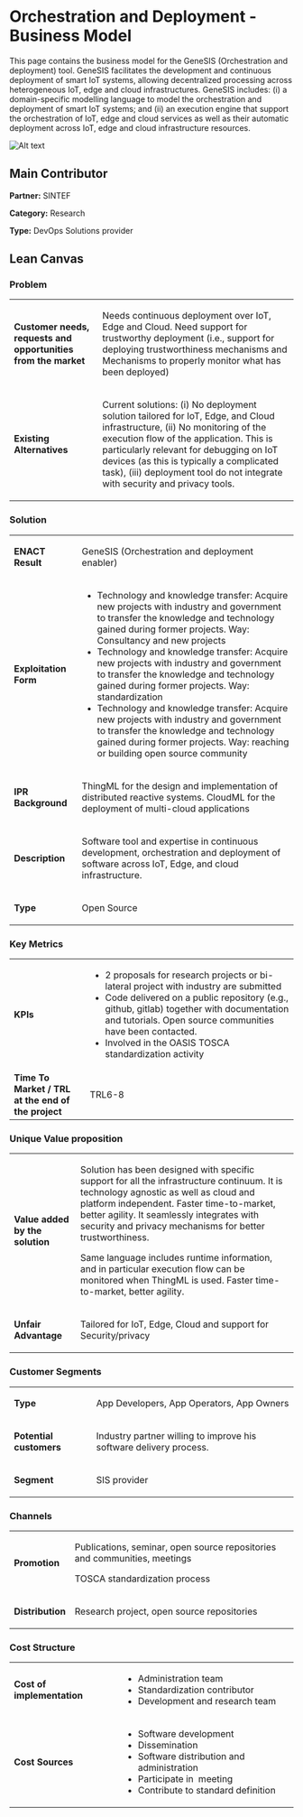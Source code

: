 # Orchestration and Deployment - Business Model

This page contains the business model for the GeneSIS (Orchestration and deployment) tool. GeneSIS facilitates the development and continuous deployment of smart IoT systems, allowing decentralized processing across heterogeneous IoT, edge and cloud infrastructures. GeneSIS includes: (i) a domain-specific modelling language to model the orchestration and deployment of smart IoT systems; and (ii) an execution engine that support the orchestration of IoT, edge and cloud services as well as their automatic deployment across IoT, edge and cloud infrastructure resources.

![Alt text](https://github.com/enactproject/ENACTBusinessModel/blob/master/BusinessModels/Images/GeneSIS.png?raw=true "GeneSIS")

## Main Contributor

**Partner:** SINTEF

**Category:** Research

**Type:** DevOps Solutions provider

## Lean Canvas

### Problem

<table>
  <tr>
    <td rowspan="1">
      <b>Customer needs, requests and opportunities from the market</b>
    </td>
    <td rowspan="1">
      <p>
        Needs continuous deployment over IoT, Edge and Cloud. Need support for trustworthy deployment (i.e., support for deploying trustworthiness mechanisms and Mechanisms to properly monitor what has been deployed)

</p>
    </td>
  </tr>
  <tr>
    <td rowspan="1">
      <b>Existing Alternatives</b> </td>
    <td rowspan="1">
      <p>
        
Current solutions: (i) No deployment solution tailored for IoT, Edge, and Cloud infrastructure, (ii) No monitoring of the execution flow of the application. This is particularly relevant for debugging on IoT devices (as this is typically a complicated task), (iii) deployment tool do not integrate with security and privacy tools.

  </p>
    </td>
      </tr>
</table>

### Solution

<table>
  <tr>
    <td rowspan="1">
      <b>ENACT Result</b>
    </td>
    <td rowspan="1">
      <p>GeneSIS (Orchestration and deployment enabler)</p>
    </td>
  </tr>
  <tr>
    <td rowspan="1">
      <b>Exploitation Form</b> </td>
    <td rowspan="1">
      <p>

<ul>
<li> Technology and knowledge transfer: Acquire new projects with industry and government to transfer the knowledge and technology gained during former projects. Way: Consultancy and new projects </li>

<li>Technology and knowledge transfer: Acquire new projects with industry and government to transfer the knowledge and technology gained during former projects. Way: standardization</li>

<li> Technology and knowledge transfer: Acquire new projects with industry and government to transfer the knowledge and technology gained during former projects. Way: reaching or building open source community</li></ul>

 </p>
    </td>
      </tr>
    <tr>
    <td rowspan="1">
      <b>IPR Background </b> </td>
    <td rowspan="1">
      <p>ThingML for the design and implementation of distributed reactive systems. CloudML for the deployment of multi-cloud applications </p>
    </td>
      </tr>
   <tr>
    <td rowspan="1">
      <b>Description </b> </td>
    <td rowspan="1">
      <p>Software tool and expertise in continuous development, orchestration and deployment of software across IoT, Edge, and cloud infrastructure.</p>
    </td>
      </tr>
     <tr>
    <td rowspan="1">
      <b>Type</b> </td>
    <td rowspan="1">
      <p>Open Source </p>
    </td>
      </tr>
</table>

### Key Metrics

<table>
  <tr>
    <td rowspan="1">
      <b>KPIs</b>
    </td>
    <td rowspan="1">
      <p>
     <ul>   
       <li> 2 proposals for research projects or bi-lateral project with industry are submitted</li>

<li> Code delivered on a public repository (e.g., github, gitlab) together with documentation and tutorials. Open source communities have been contacted.</li>

<li> Involved in the OASIS TOSCA standardization activity</li></ul>
      
   </p>
    </td>
      </tr>
    <tr>
    <td rowspan="1">
      <b>Time To Market / TRL at the end of the project</b>
    </td>
    <td rowspan="1">
      <p>

TRL6-8
      </p>
    </td>
      </tr>    
  </table>

### Unique Value proposition

<table>
  <tr>
    <td rowspan="1">
      <b>Value added by the solution</b>
    </td>
    <td rowspan="1">
      <p>
Solution has been designed with specific support for all the infrastructure continuum. It is technology agnostic as well as cloud and platform independent. Faster time-to-market, better agility. It seamlessly integrates with security and privacy mechanisms for better trustworthiness.

Same language includes runtime information, and in particular execution flow can be monitored when ThingML is used. Faster time-to-market, better agility. </p>
    </td>
  </tr>
  <tr>
    <td rowspan="1">
      <b>Unfair Advantage</b>
    </td>
    <td rowspan="1">
      <p>Tailored for IoT, Edge, Cloud and support for Security/privacy </p>
    </td>
  </tr>
</table>

### Customer Segments

<table>
  <tr>
    <td rowspan="1">
      <b>Type</b>
    </td>
    <td rowspan="1">
      <p>App Developers, App Operators, App Owners</p>
    </td>
  </tr>
    <tr>
    <td rowspan="1">
      <b>Potential customers</b>
    </td>
    <td rowspan="1">
      <p>
      Industry partner willing to improve his software delivery process.</p>
    </td>
  </tr>
  <tr>
    <td rowspan="1">
      <b>Segment</b>
    </td>
    <td rowspan="1">
      <p>SIS provider
    </p>
    </td>
  </tr>
</table>

### Channels
<table>
  <tr>
    <td rowspan="1">
      <b>Promotion</b>
    </td>
    <td rowspan="1">
      <p>

Publications, seminar, open source repositories and communities, meetings

TOSCA standardization process
     </p>
    </td>
  </tr>
   <tr>
    <td rowspan="1">
      <b>Distribution</b>
    </td>
    <td rowspan="1">
      <p>
 
Research project, open source repositories
   </p>
    </td>
  </tr>
</table>

### Cost Structure
<table>
  <tr>
    <td rowspan="1">
      <b>Cost of implementation </b>
    </td>
    <td rowspan="1">
      <p>
<ul>
  <li>Administration team</li>

<li>Standardization contributor</li>

<li>Development and research team</li></ul>
  </p>
    </td>
  </tr>
   <tr>
    <td rowspan="1">
      <b> Cost Sources</b>
    </td>
    <td rowspan="1">
      <p>
<ul>
  <li>Software development</li>
        
<li>Dissemination </li>

<li>Software distribution and administration</li>

<li>Participate in  meeting</li>

<li>Contribute to standard definition</li></ul>
     </p>
    </td>
  </tr>
</table>

